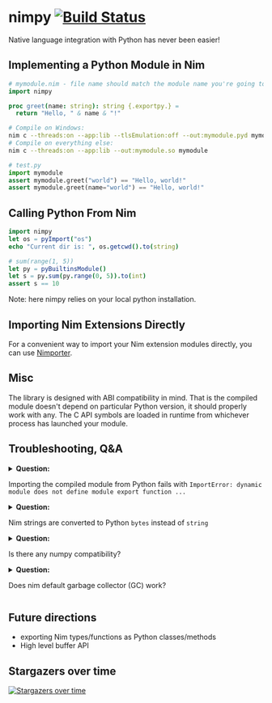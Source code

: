 # nimpy [![Build Status](https://github.com/yglukhov/nimpy/workflows/test/badge.svg)](https://github.com/yglukhov/nimpy/actions?query=branch%3Amaster)

Native language integration with Python has never been easier!

## Implementing a Python Module in Nim
```nim
# mymodule.nim - file name should match the module name you're going to import from python
import nimpy

proc greet(name: string): string {.exportpy.} =
  return "Hello, " & name & "!"
```

```bash
# Compile on Windows:
nim c --threads:on --app:lib --tlsEmulation:off --out:mymodule.pyd mymodule
# Compile on everything else:
nim c --threads:on --app:lib --out:mymodule.so mymodule
```

```py
# test.py
import mymodule
assert mymodule.greet("world") == "Hello, world!"
assert mymodule.greet(name="world") == "Hello, world!"
```

## Calling Python From Nim
```nim
import nimpy
let os = pyImport("os")
echo "Current dir is: ", os.getcwd().to(string)

# sum(range(1, 5))
let py = pyBuiltinsModule()
let s = py.sum(py.range(0, 5)).to(int)
assert s == 10
```
Note: here nimpy relies on your local python installation.


## Importing Nim Extensions Directly

For a convenient way to import your Nim extension modules directly, you can use
[Nimporter](https://github.com/Pebaz/Nimporter).


## Misc
The library is designed with ABI compatibility in mind. That is
the compiled module doesn't depend on particular Python version, it should
properly work with any. The C API symbols are loaded in runtime from whichever
process has launched your module.


## Troubleshooting, Q&A
<details>
<summary> <b>Question:</b>

Importing the compiled module from Python fails with `ImportError: dynamic module does not define module export function ...`
</summary>

  Make sure that the module you're importing from Python has exactly the same name as the `nim` file which the module is implemented in.
</details>

<details>
<summary> <b>Question:</b>

Nim strings are converted to Python `bytes` instead of `string`
</summary>

  nimpy converts Nim strings to Python strings usually, but since Nim strings are encoding agnostic and may contain invalid utf8 sequences, nimpy will fallback to Python `bytes` in such cases.
</details>

<details>
<summary> <b>Question:</b>

Is there any numpy compatibility?
</summary>

  nimpy allows manipulating numpy objects just how you would do it in Python,
however it is not much more efficient. To get the maximum performance nimpy
exposes [Buffer protocol](https://docs.python.org/3/c-api/buffer.html), see
[raw_buffers.nim](https://github.com/yglukhov/nimpy/blob/master/nimpy/raw_buffers.nim).
[tpyfromnim.nim](https://github.com/yglukhov/nimpy/blob/master/tests/tpyfromnim.nim)
contains a very basic test for this (grep `numpy`).
[This issue](https://github.com/yglukhov/nimpy/issues/114) demonstrates possible
higher level concepts that could be built on top. Higher level API might
be considered in the future, PRs are welcome.
</details>

<details>
<summary> <b>Question:</b>

Does nim default garbage collector (GC) work?
</summary>

  nimpy internally does everything needed to run the GC properly (keeps the stack bottom
  actual, and appropriate nim references alive), and doesn't introduce any special rules
  on top. So the GC question boils down to proper GC usage in nim shared libraries,
  you'd better lookup elsewhere. The following guidelines are by no means comprehensive,
  but should be enough for the quick start:
  - If it's known there will be only one nimpy module in the process, you should be fine.
  - If there is more than one nimpy module, it is recommended to [move nim runtime out
    to a separate shared library](https://nim-lang.org/docs/nimc.html#dll-generation).
    However it might not be needed if nim references are known to never travel between
    nim shared libraries.
  - If you hit any GC problems with nimpy, whether you followed these guidelines or not,
    please report them to nimpy tracker :)

</details>

## Future directions
* exporting Nim types/functions as Python classes/methods
* High level buffer API

## Stargazers over time

[![Stargazers over time](https://starcharts.herokuapp.com/yglukhov/nimpy.svg)](https://starcharts.herokuapp.com/yglukhov/nimpy)
